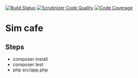 [![Build Status](https://travis-ci.org/leondeng/sim_cafe.svg)](https://travis-ci.org/leondeng/sim_cafe)
[![Scrutinizer Code Quality](https://scrutinizer-ci.com/g/leondeng/sim_cafe/badges/quality-score.png?b=master)](https://scrutinizer-ci.com/g/leondeng/sim_cafe/?branch=master)
[![Code Coverage](https://scrutinizer-ci.com/g/leondeng/sim_cafe/badges/coverage.png?b=master)](https://scrutinizer-ci.com/g/leondeng/sim_cafe/?branch=master)
# Sim cafe

## Steps
- composer install
- composer test
- php src/app.php
